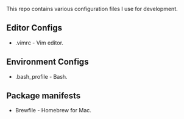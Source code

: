 This repo contains various configuration files I use for development.

## Editor Configs
* .vimrc - Vim editor.

## Environment Configs
* .bash_profile - Bash.

## Package manifests
* Brewfile - Homebrew for Mac.
